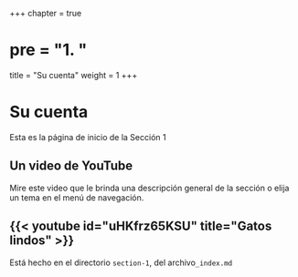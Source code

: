 +++
chapter = true
# pre = "<b>1. </b>"
title = "Su cuenta"
weight = 1
+++

# Su cuenta

Esta es la página de inicio de la Sección 1

## Un video de YouTube

Mire este video que le brinda una descripción general de la sección o elija un tema en el menú de navegación.

{{< youtube id="uHKfrz65KSU" title="Gatos lindos" >}}
---

Está hecho en el directorio `section-1`, del archivo`_index.md`
